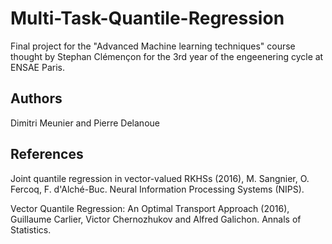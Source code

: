 # Multi-Task-Quantile-Regression
Final project for the "Advanced Machine learning techniques" course thought by Stephan Clémençon for the 3rd year of the engeenering cycle at ENSAE Paris.

## Authors
Dimitri Meunier and Pierre Delanoue

## References 
Joint quantile regression in vector-valued RKHSs (2016), M. Sangnier, O. Fercoq, F. d'Alché-Buc. Neural Information Processing Systems (NIPS).

Vector Quantile Regression: An Optimal Transport Approach (2016), Guillaume Carlier, Victor Chernozhukov and Alfred Galichon. Annals of Statistics.
